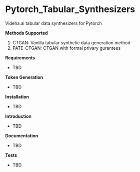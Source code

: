 # Pytorch_Tabular_Synthesizers
Videha.ai tabular data synthesizers for Pytorch

**Methods Supported**

1. CTGAN: Vanilla tabular synthetic data generation method
2. PATE-CTGAN: CTGAN with formal privary gurantees

**Requirements**
- TBD

**Token Generation**
- TBD

**Installation**
- TBD

**Introduction**
- TBD

**Documentation**
- TBD

**Tests**
- TBD
